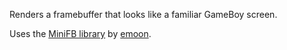 Renders a framebuffer that looks like a familiar GameBoy screen.

Uses the [MiniFB library](https://github.com/emoon/minifb) by [emoon](https://github.com/emoon).